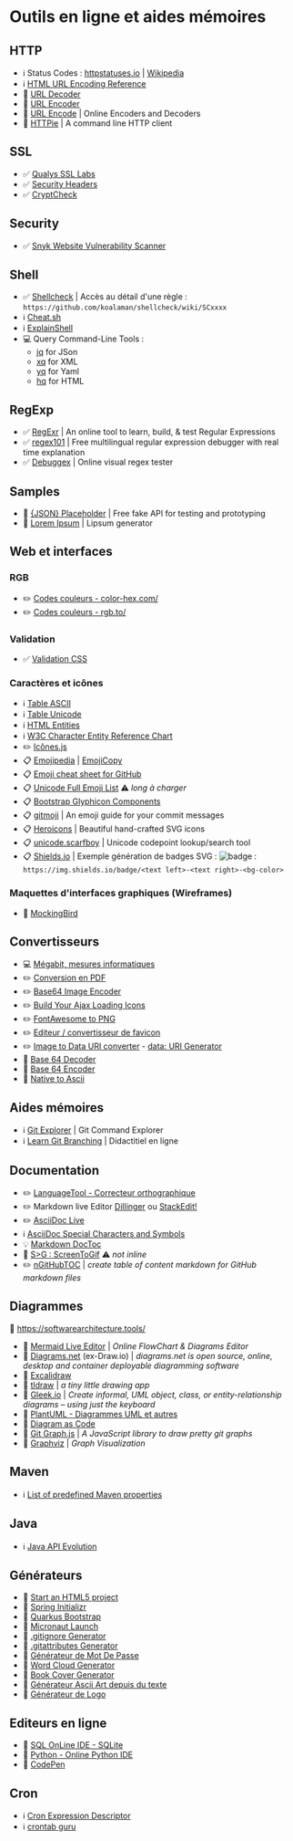 # Outils en ligne et aides mémoires

## HTTP

* :information_source: Status Codes : [httpstatuses.io](https://httpstatuses.io/) | [Wikipedia](https://fr.wikipedia.org/wiki/Liste_des_codes_HTTP#Codes_d'%C3%A9tat)
* :information_source: [HTML URL Encoding Reference](https://www.w3schools.com/tags/ref_urlencode.asp)
* :wrench: [URL Decoder](https://www.urldecoder.org/)
* :wrench: [URL Encoder](https://www.urlencoder.org/)
* :wrench: [URL Encode](http://url-encode.online-domain-tools.com/) | Online Encoders and Decoders
* :wrench: [HTTPie](https://httpie.org/run) | A command line HTTP client

## SSL

* :white_check_mark: [Qualys SSL Labs](https://www.ssllabs.com/ssltest/index.html)
* :white_check_mark: [Security Headers](https://securityheaders.com/?q=github.com&followRedirects=on)
* :white_check_mark: [CryptCheck](https://tls.imirhil.fr/https/github.com)

## Security

* :white_check_mark: [Snyk Website Vulnerability Scanner](https://snyk.io/website-scanner/)

## Shell

* :white_check_mark: [Shellcheck](https://www.shellcheck.net/) | Accès au détail d'une règle :  `https://github.com/koalaman/shellcheck/wiki/SCxxxx`
* :information_source: [Cheat.sh](https://cheat.sh/)
* :information_source: [ExplainShell](https://explainshell.com/)
* :computer: Query Command-Line Tools :
  * [jq](https://github.com/stedolan/jq) for JSon
  * [xq](https://github.com/jeffbr13/xq) for XML
  * [yq](https://github.com/mikefarah/yq) for Yaml
  * [hq](https://github.com/rbwinslow/hq) for HTML

## RegExp

* :white_check_mark: [RegExr](https://regexr.com/) | An online tool to learn, build, & test Regular Expressions
* :white_check_mark: [regex101](https://www.regex101.com/) | Free multilingual regular expression debugger with real time explanation
* :white_check_mark: [Debuggex](https://www.debuggex.com/) | Online visual regex tester

## Samples

* :wrench: [{JSON} Placeholder](https://jsonplaceholder.typicode.com/) | Free fake API for testing and prototyping
* :wrench: [Lorem Ipsum](https://fr.lipsum.com/) | Lipsum generator

## Web et interfaces

### RGB

* :pencil2: [Codes couleurs - color-hex.com/](https://www.color-hex.com/color/fe7d37)
* :pencil2: [Codes couleurs - rgb.to/](https://rgb.to/)

### Validation

* :white_check_mark: [Validation CSS](https://jigsaw.w3.org/css-validator/)

### Caractères et icônes

* :information_source: [Table ASCII](https://fr.wikipedia.org/wiki/American_Standard_Code_for_Information_Interchange#Description)
* :information_source: [Table Unicode](https://fr.wikipedia.org/wiki/Table_des_caract%C3%A8res_Unicode_(0000-0FFF)#Contr%C3%B4les_C0_et_latin_de_base)
* :information_source: [HTML Entities](https://www.w3schools.com/html/html_entities.asp)
* :information_source: [W3C Character Entity Reference Chart](https://dev.w3.org/html5/html-author/charref)
* :pencil2: [Icônes.js](https://icones.js.org/)
* :clipboard: [Emojipedia](https://emojipedia.org/) | [EmojiCopy](https://www.emojicopy.com/)
* :clipboard: [Emoji cheat sheet for GitHub](https://www.webpagefx.com/tools/emoji-cheat-sheet/)
* :clipboard: [Unicode Full Emoji List](http://unicode.org/emoji/charts/full-emoji-list.html) :warning: _long à charger_
* :clipboard: [Bootstrap Glyphicon Components](https://www.w3schools.com/bootstrap/bootstrap_ref_comp_glyphs.asp)
* :clipboard: [gitmoji](https://gitmoji.dev/) | An emoji guide for your commit messages
* :clipboard: [Heroicons](https://heroicons.com/) | Beautiful hand-crafted SVG icons
* :clipboard: [unicode.scarfboy](http://unicode.scarfboy.com/) | Unicode codepoint lookup/search tool
* :clipboard: [Shields.io](https://shields.io/) | Exemple génération de badges SVG : ![badge](https://img.shields.io/badge/Test%20BLE-OK-brightgreen) :  `https://img.shields.io/badge/<text left>-<text right>-<bg-color>`

### Maquettes d'interfaces graphiques (Wireframes)

* :pencil: [MockingBird](https://gomockingbird.com/)

## Convertisseurs

* :computer: [Mégabit, mesures informatiques](https://www.convertworld.com/fr/mesures-informatiques/megabit.html)
* :pencil2: [Conversion en PDF](https://www.conv2pdf.com/)
* :pencil2: [Base64 Image Encoder](https://www.base64-image.de/)
* :pencil2: [Build Your Ajax Loading Icons](https://loading.io/)
* :pencil2: [FontAwesome to PNG](https://fa2png.app/)
* :pencil2: [Editeur / convertisseur de favicon](http://www.xiconeditor.com/)
* :pencil2: [Image to Data URI converter](https://ezgif.com/image-to-datauri) - [data: URI Generator](https://dopiaza.org/tools/datauri/index.php)
* :wrench: [Base 64 Decoder](https://www.base64decode.org/)
* :wrench: [Base 64 Encoder](https://www.base64encode.org/)
* :wrench: [Native to Ascii](https://native2ascii.net/)

## Aides mémoires

* :information_source: [Git Explorer](https://gitexplorer.com/) | Git Command Explorer
* :information_source: [Learn Git Branching](https://learngitbranching.js.org/) | Didactitiel en ligne

## Documentation

* :pencil2: [LanguageTool - Correcteur orthographique](https://languagetool.org/fr)
* :pencil2: Markdown live Editor [Dillinger](https://dillinger.io/) ou [StackEdit!](https://stackedit.io/app#)
* :pencil2: [AsciiDoc Live](https://asciidoclive.com/edit/scratch/1)
* :information_source: [AsciiDoc Special Characters and Symbols](https://docs.antora.org/antora/1.0/asciidoc/special-characters-and-symbols/)
* :bulb: [Markdown DocToc](https://github.com/thlorenz/doctoc)
* :wrench: [S>G : ScreenToGif](https://www.screentogif.com/?l=fr_fr) :warning: _not inline_
* :pencil2: [nGitHubTOC](https://imthenachoman.github.io/nGitHubTOC/) | _create table of content markdown for GitHub markdown files_

## Diagrammes

:link: <https://softwarearchitecture.tools/>

* :pencil: [Mermaid Live Editor](https://mermaidjs.github.io/mermaid-live-editor/) | _Online FlowChart & Diagrams Editor_
* :pencil: [Diagrams.net](https://app.diagrams.net/) (ex-Draw.io) | _diagrams.net is open source, online, desktop and container deployable diagramming software_
* :pencil: [Excalidraw](https://excalidraw.com/)
* :pencil: [tldraw](https://tldraw.com/) | _a tiny little drawing app_
* :pencil: [Gleek.io](https://app.gleek.io/diagrams/) | _Create informal, UML object, class, or entity-relationship diagrams – using just the keyboard_
* :pencil: [PlantUML - Diagrammes UML et autres](https://plantuml.com/fr/)
* :pencil: [Diagram as Code](https://diagrams.mingrammer.com/)
* :pencil: [Git Graph.js](https://www.nicoespeon.com/gitgraph.js/#0) | _A JavaScript library to draw pretty git graphs_
* :pencil: [Graphviz](https://www.graphviz.org/) | _Graph Visualization_

## Maven

* :information_source: [List of predefined Maven properties](https://github.com/cko/predefined_maven_properties/blob/master/README.md)

## Java

* :information_source: [Java API Evolution](https://github.com/marchof/java-almanac/)

## Générateurs

* :wrench: [Start an HTML5 project](http://www.initializr.com/)
* :wrench: [Spring Initializr](https://start.spring.io/)
* :wrench: [Quarkus Bootstrap](https://code.quarkus.io/)
* :wrench: [Micronaut Launch](https://micronaut.io/launch/)
* :wrench: [.gitignore Generator](https://www.gitignore.io/)
* :wrench: [.gitattributes Generator](https://gitattributes.io/)
* :wrench: [Générateur de Mot De Passe](https://www.motdepasse.xyz/)
* :wrench: [Word Cloud Generator](https://www.jasondavies.com/wordcloud/)
* :wrench: [Book Cover Generator](https://diybookcovers.com/3Dmockups/#)
* :wrench: [Générateur Ascii Art depuis du texte](https://www.patorjk.com/software/taag/#p=display&f=Graffiti&t=demo)
* :wrench: [Générateur de Logo](https://brandmark.io/logo-crunch/)

## Editeurs en ligne

* :pencil: [SQL OnLine IDE - SQLite](https://sqliteonline.com/)
* :pencil: [Python - Online Python IDE](https://www.online-python.com/)
* :pencil: [CodePen](https://codepen.io/)

## Cron

* :information_source: [Cron Expression Descriptor](https://cronexpressiondescriptor.azurewebsites.net/)
* :information_source: [crontab guru](https://crontab.guru/)
